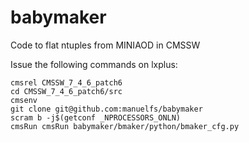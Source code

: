 babymaker
==============

Code to flat ntuples from MINIAOD in CMSSW

Issue the following commands on lxplus:

    cmsrel CMSSW_7_4_6_patch6
    cd CMSSW_7_4_6_patch6/src
    cmsenv
    git clone git@github.com:manuelfs/babymaker
    scram b -j$(getconf _NPROCESSORS_ONLN)
    cmsRun cmsRun babymaker/bmaker/python/bmaker_cfg.py